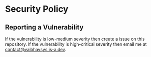 # Security Policy
## Reporting a Vulnerability

If the vulnerability is low-medium severity then create a issue on this repository.
If the vulnerability is high-critical severity then email me at contact@vaibhavsys.is-a.dev.

